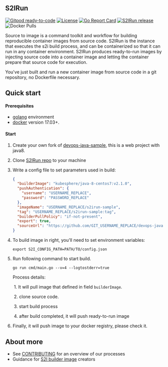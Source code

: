 ## S2IRun
[![Gitpod ready-to-code](https://img.shields.io/badge/Gitpod-ready--to--code-blue?logo=gitpod)](https://gitpod.io/#https://github.com/kubesphere/s2irun)
[![License](http://img.shields.io/badge/license-apache%20v2-blue.svg)](https://github.com/KubeSphere/s2irun/blob/master/LICENSE)  [![Go Report Card](https://goreportcard.com/badge/github.com/kubesphere/s2ioperator)](https://goreportcard.com/report/github.com/kubesphere/s2irun)  [![S2IRun release](https://img.shields.io/github/release/kubesphere/s2irun.svg?color=release&label=release&logo=release&logoColor=release)](https://github.com/kubesphere/s2irun/releases/tag/v0.0.3)
![Docker Pulls](https://img.shields.io/docker/pulls/kubesphere/s2irun)

Source to image is a command toolkit  and workflow for building reproducible container images from source code. S2IRun is the instance that executes the s2i build process, and can be containerized so that it can run in any container environment. S2IRun produces ready-to-run images by injecting source code into a container image and letting the container prepare that source code for execution. 

You've just built and run a new container image from source code in a git repository, no Dockerfile necessary.

## Quick start

#### Prerequisites

- [golang](https://golang.org/dl/) environment
- [docker](https://docs.docker.com/install/) version 17.03+.

#### Start

1. Create your own fork of [devops-java-sample](https://github.com/kubesphere/devops-java-sample), this is a web project with java8.

2. Clone [S2IRun repo](https://github.com/kubesphere/s2irun) to your machine

3. Write a config file to set parameters used in build:

   ```json
   {
     "builderImage": "kubesphere/java-8-centos7:v2.1.0",
     "pushAuthentication": {
       "username": "USERNAME_REPLACE",
       "password": "PASSWORD_REPLACE"
     },
     "imageName": "USERNAME_REPLACE/s2irun-sample",
     "tag": "USERNAME_REPLACE/s2irun-sample:tag",
     "builderPullPolicy": "if-not-present",
     "export": true,
     "sourceUrl": "https://github.com/GIT_USERNAME_REPLACE/devops-java-sample.git"
   }
   ```

4. To build image in right,  you'll need to set environment variables:

   ```shell
   export S2I_CONFIG_PATH=PATH/TO/config.json
   ```

5. Run following command to start build.

   ```
   go run cmd/main.go --v=4 --logtostderr=true
   ```

   Process details:

   ​	1. It will pull image that defined in field `builderImage`. 

   ​	2. clone source code.

   ​	3. start build process

   ​	4. after build completed, it will push ready-to-run image

6. Finally, it will push image to your docker registry, please check it.

## About more 

- See [CONTRIBUTING](https://github.com/kubesphere/kubesphere/blob/master/docs/en/guides/Development-workflow.md) for an overview of our processes
- Guidance for [S2I builder image](docs/builder_image.md) creators

